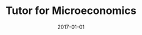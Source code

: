 ---
title: "Tutor for Microeconomics"
collection: teaching
type: "Undergraduate course"
permalink: /teaching/micro
venue: "University of Bremen"
date: 2017-01-01
location: "Bremen, Germany"
---